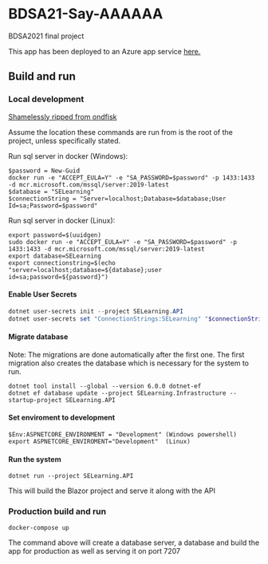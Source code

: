 # BDSA21-Say-AAAAAA
BDSA2021 final project

This app has been deployed to an Azure app service [here.](https://selearningapp.azurewebsites.net)

## Build and run
### Local development
[Shamelessly ripped from ondfisk](https://github.com/ondfisk/BDSA2021/blob/main/Notes.md)

Assume the location these commands are run from is the root of the project, unless specifically stated.

Run sql server in docker (Windows):
```
$password = New-Guid
docker run -e "ACCEPT_EULA=Y" -e "SA_PASSWORD=$password" -p 1433:1433 -d mcr.microsoft.com/mssql/server:2019-latest
$database = "SELearning"
$connectionString = "Server=localhost;Database=$database;User Id=sa;Password=$password"
```

Run sql server in docker (Linux):
```
export password=$(uuidgen)
sudo docker run -e "ACCEPT_EULA=Y" -e "SA_PASSWORD=$password" -p 1433:1433 -d mcr.microsoft.com/mssql/server:2019-latest
export database=SELearning
export connectionstring=$(echo "server=localhost;database=${database};user id=sa;password=${password}")
```

#### Enable User Secrets
```powershell
dotnet user-secrets init --project SELearning.API
dotnet user-secrets set "ConnectionStrings:SELearning" "$connectionString" --project SELearning.API
```

#### Migrate database
Note: The migrations are done automatically after the first one. The first migration also creates the database which is necessary for the system to run.
```
dotnet tool install --global --version 6.0.0 dotnet-ef
dotnet ef database update --project SELearning.Infrastructure --startup-project SELearning.API
```

#### Set enviroment to development
```
$Env:ASPNETCORE_ENVIRONMENT = "Development" (Windows powershell)
export ASPNETCORE_ENVIROMENT="Development"  (Linux)
```

#### Run the system
```
dotnet run --project SELearning.API
```
This will build the Blazor project and serve it along with the API

### Production build and run
```
docker-compose up
```
The command above will create a database server, a database and build the app for production as well as serving it on port 7207